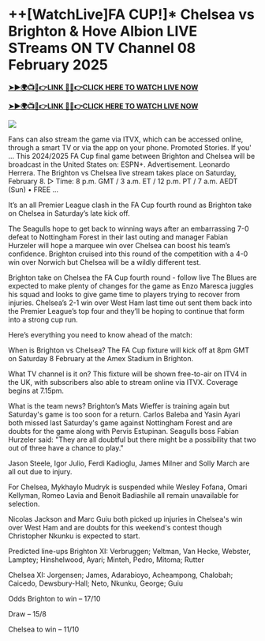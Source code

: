 # ++[WatchLive]FA CUP!]* Chelsea vs Brighton & Hove Albion LIVE STreams ON TV Channel 08 February 2025


**[➤►🌍📺📱👉LINK 🔴✅👉CLICK HERE TO WATCH LIVE NOW](https://mr-juniior.blogspot.com/2025/02/ef.html)**

**[➤►🌍📺📱👉LINK 🔴✅👉CLICK HERE TO WATCH LIVE NOW](https://mr-juniior.blogspot.com/2025/02/ef.html)**

[![](https://blogger.googleusercontent.com/img/b/R29vZ2xl/AVvXsEgw86QcRTQHa_0UF_R0Ce_BfmEP5mTpVruRVIlWCPMMqp8oWxkzZavuKovDSK7oHt7t7csMbgy3jKUoCHU7kED_YXGoogHBc3NxSi3Jurev7bBa3b51d-V1n3mFx857KlyS0FiziJpcUdJgJFovmDw3IASQPNDjw8eVi3p9JbVffFfUQEfkj3-qYllz/s686/soccer.gif)](https://mr-juniior.blogspot.com/2025/02/ef.html)

Fans can also stream the game via ITVX, which can be accessed online, through a smart TV or via the app on your phone. Promoted Stories. If you' ... This 2024/2025 FA Cup final game between Brighton and Chelsea will be broadcast in the United States on: ESPN+. Advertisement. Leonardo Herrera. The Brighton vs Chelsea live stream takes place on Saturday, February 8. ▻ Time: 8 p.m. GMT / 3 a.m. ET / 12 p.m. PT / 7 a.m. AEDT (Sun) • FREE ...

It’s an all Premier League clash in the FA Cup fourth round as Brighton take on Chelsea in Saturday’s late kick off.

The Seagulls hope to get back to winning ways after an embarrassing 7-0 defeat to Nottingham Forest in their last outing and manager Fabian Hurzeler will hope a marquee win over Chelsea can boost his team’s confidence. Brighton cruised into this round of the competition with a 4-0 win over Norwich but Chelsea will be a wildly different test.

Brighton take on Chelsea the FA Cup fourth round - follow live
The Blues are expected to make plenty of changes for the game as Enzo Maresca juggles his squad and looks to give game time to players trying to recover from injuries. Chelsea’s 2-1 win over West Ham last time out sent them back into the Premier League’s top four and they’ll be hoping to continue that form into a strong cup run.

Here’s everything you need to know ahead of the match:

When is Brighton vs Chelsea?
The FA Cup fixture will kick off at 8pm GMT on Saturday 8 February at the Amex Stadium in Brighton.

What TV channel is it on?
This fixture will be shown free-to-air on ITV4 in the UK, with subscribers also able to stream online via ITVX. Coverage begins at 7.15pm.

What is the team news?
Brighton’s Mats Wieffer is training again but Saturday's game is too soon for a return. Carlos Baleba and Yasin Ayari both missed last Saturday's game against Nottingham Forest and are doubts for the game along with Pervis Estupinan. Seagulls boss Fabian Hurzeler said: "They are all doubtful but there might be a possibility that two out of three have a chance to play."

Jason Steele, Igor Julio, Ferdi Kadioglu, James Milner and Solly March are all out due to injury.

For Chelsea, Mykhaylo Mudryk is suspended while Wesley Fofana, Omari Kellyman, Romeo Lavia and Benoit Badiashile all remain unavailable for selection.

Nicolas Jackson and Marc Guiu both picked up injuries in Chelsea's win over West Ham and are doubts for this weekend's contest though Christopher Nkunku is expected to start.

Predicted line-ups
Brighton XI: Verbruggen; Veltman, Van Hecke, Webster, Lamptey; Hinshelwood, Ayari; Minteh, Pedro, Mitoma; Rutter

Chelsea XI: Jorgensen; James, Adarabioyo, Acheampong, Chalobah; Caicedo, Dewsbury-Hall; Neto, Nkunku, George; Guiu

Odds
Brighton to win – 17/10

Draw – 15/8

Chelsea to win – 11/10

